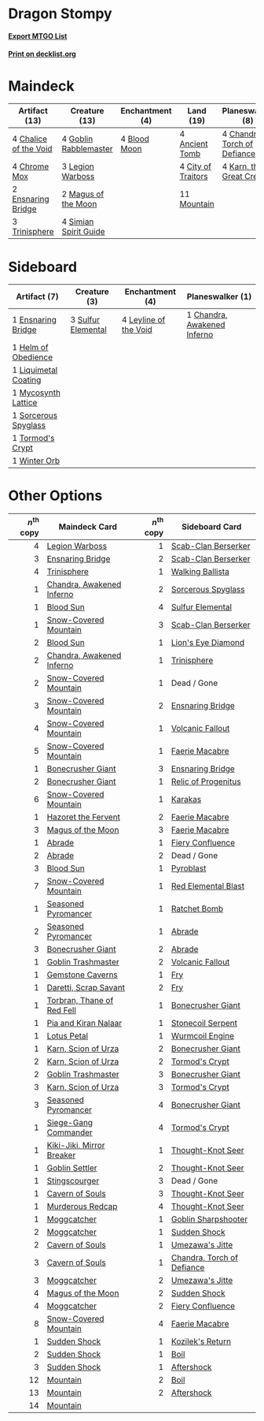# Dragon Stompy

#### [Export MTGO List](../collection/Dragon%20Stompy/Dragon%20Stompy.txt)
#### [Print on decklist.org](http://decklist.org/?deckmain=4%09Ancient%20Tomb%0A4%09Blood%20Moon%0A4%09Chalice%20of%20the%20Void%0A4%09Chandra,%20Torch%20of%20Defiance%0A4%09Chrome%20Mox%0A4%09City%20of%20Traitors%0A2%09Ensnaring%20Bridge%0A3%09Fiery%20Confluence%0A4%09Goblin%20Rabblemaster%0A4%09Karn,%20the%20Great%20Creator%0A3%09Legion%20Warboss%0A2%09Magus%20of%20the%20Moon%0A11%09Mountain%0A4%09Simian%20Spirit%20Guide%0A3%09Trinisphere&deckside=1%09Chandra,%20Awakened%20Inferno%0A1%09Ensnaring%20Bridge%0A1%09Helm%20of%20Obedience%0A4%09Leyline%20of%20the%20Void%0A1%09Liquimetal%20Coating%0A1%09Mycosynth%20Lattice%0A1%09Sorcerous%20Spyglass%0A3%09Sulfur%20Elemental%0A1%09Tormod's%20Crypt%0A1%09Winter%20Orb)
# Maindeck

|                                         Artifact (13)                                          |                                         Creature (13)                                          |                                   Enchantment (4)                                    |                                         Land (19)                                         |                                           Planeswalker (8)                                            |                                         Sorcery (3)                                         |
|------------------------------------------------------------------------------------------------|------------------------------------------------------------------------------------------------|--------------------------------------------------------------------------------------|-------------------------------------------------------------------------------------------|-------------------------------------------------------------------------------------------------------|---------------------------------------------------------------------------------------------|
|4 [Chalice of the Void](http://gatherer.wizards.com/Pages/Card/Details.aspx?multiverseid=442211)|4 [Goblin Rabblemaster](http://gatherer.wizards.com/Pages/Card/Details.aspx?multiverseid=438486)|4 [Blood Moon](http://gatherer.wizards.com/Pages/Card/Details.aspx?multiverseid=45386)|4 [Ancient Tomb](http://gatherer.wizards.com/Pages/Card/Details.aspx?multiverseid=409567)  |4 [Chandra, Torch of Defiance](http://gatherer.wizards.com/Pages/Card/Details.aspx?multiverseid=417683)|3 [Fiery Confluence](http://gatherer.wizards.com/Pages/Card/Details.aspx?multiverseid=405230)|
|4 [Chrome Mox](http://gatherer.wizards.com/Pages/Card/Details.aspx?multiverseid=413761)         |3 [Legion Warboss](http://gatherer.wizards.com/Pages/Card/Details.aspx?multiverseid=452859)     |                                                                                      |4 [City of Traitors](http://gatherer.wizards.com/Pages/Card/Details.aspx?multiverseid=6168)|4 [Karn, the Great Creator](http://gatherer.wizards.com/Pages/Card/Details.aspx?multiverseid=460928)   |                                                                                             |
|2 [Ensnaring Bridge](http://gatherer.wizards.com/Pages/Card/Details.aspx?multiverseid=15866)    |2 [Magus of the Moon](http://gatherer.wizards.com/Pages/Card/Details.aspx?multiverseid=136152)  |                                                                                      |11 [Mountain](http://gatherer.wizards.com/Pages/Card/Details.aspx?multiverseid=439859)     |                                                                                                       |                                                                                             |
|3 [Trinisphere](http://gatherer.wizards.com/Pages/Card/Details.aspx?multiverseid=43545)         |4 [Simian Spirit Guide](http://gatherer.wizards.com/Pages/Card/Details.aspx?multiverseid=442137)|                                                                                      |                                                                                           |                                                                                                       |                                                                                             |


# Sideboard

|                                         Artifact (7)                                          |                                        Creature (3)                                         |                                        Enchantment (4)                                         |                                           Planeswalker (1)                                           |
|-----------------------------------------------------------------------------------------------|---------------------------------------------------------------------------------------------|------------------------------------------------------------------------------------------------|------------------------------------------------------------------------------------------------------|
|1 [Ensnaring Bridge](http://gatherer.wizards.com/Pages/Card/Details.aspx?multiverseid=15866)   |3 [Sulfur Elemental](http://gatherer.wizards.com/Pages/Card/Details.aspx?multiverseid=122416)|4 [Leyline of the Void](http://gatherer.wizards.com/Pages/Card/Details.aspx?multiverseid=107682)|1 [Chandra, Awakened Inferno](http://gatherer.wizards.com/Pages/Card/Details.aspx?multiverseid=466881)|
|1 [Helm of Obedience](http://gatherer.wizards.com/Pages/Card/Details.aspx?multiverseid=3047)   |                                                                                             |                                                                                                |                                                                                                      |
|1 [Liquimetal Coating](http://gatherer.wizards.com/Pages/Card/Details.aspx?multiverseid=389578)|                                                                                             |                                                                                                |                                                                                                      |
|1 [Mycosynth Lattice](http://gatherer.wizards.com/Pages/Card/Details.aspx?multiverseid=446209) |                                                                                             |                                                                                                |                                                                                                      |
|1 [Sorcerous Spyglass](http://gatherer.wizards.com/Pages/Card/Details.aspx?multiverseid=435407)|                                                                                             |                                                                                                |                                                                                                      |
|1 [Tormod's Crypt](http://gatherer.wizards.com/Pages/Card/Details.aspx?multiverseid=389723)    |                                                                                             |                                                                                                |                                                                                                      |
|1 [Winter Orb](http://gatherer.wizards.com/Pages/Card/Details.aspx?multiverseid=643)           |                                                                                             |                                                                                                |                                                                                                      |


# Other Options

|*n*<sup>th</sup> copy|                                            Maindeck Card                                            |*n*<sup>th</sup> copy|                                           Sideboard Card                                            |
|--------------------:|-----------------------------------------------------------------------------------------------------|--------------------:|-----------------------------------------------------------------------------------------------------|
|                    4|[Legion Warboss](http://gatherer.wizards.com/Pages/Card/Details.aspx?multiverseid=452859)            |                    1|[Scab-Clan Berserker](http://gatherer.wizards.com/Pages/Card/Details.aspx?multiverseid=398461)       |
|                    3|[Ensnaring Bridge](http://gatherer.wizards.com/Pages/Card/Details.aspx?multiverseid=15866)           |                    2|[Scab-Clan Berserker](http://gatherer.wizards.com/Pages/Card/Details.aspx?multiverseid=398461)       |
|                    4|[Trinisphere](http://gatherer.wizards.com/Pages/Card/Details.aspx?multiverseid=43545)                |                    1|[Walking Ballista](http://gatherer.wizards.com/Pages/Card/Details.aspx?multiverseid=423848)          |
|                    1|[Chandra, Awakened Inferno](http://gatherer.wizards.com/Pages/Card/Details.aspx?multiverseid=466881) |                    2|[Sorcerous Spyglass](http://gatherer.wizards.com/Pages/Card/Details.aspx?multiverseid=435407)        |
|                    1|[Blood Sun](http://gatherer.wizards.com/Pages/Card/Details.aspx?multiverseid=439749)                 |                    4|[Sulfur Elemental](http://gatherer.wizards.com/Pages/Card/Details.aspx?multiverseid=122416)          |
|                    1|[Snow-Covered Mountain](http://gatherer.wizards.com/Pages/Card/Details.aspx?multiverseid=121233)     |                    3|[Scab-Clan Berserker](http://gatherer.wizards.com/Pages/Card/Details.aspx?multiverseid=398461)       |
|                    2|[Blood Sun](http://gatherer.wizards.com/Pages/Card/Details.aspx?multiverseid=439749)                 |                    1|[Lion's Eye Diamond](http://gatherer.wizards.com/Pages/Card/Details.aspx?multiverseid=3255)          |
|                    2|[Chandra, Awakened Inferno](http://gatherer.wizards.com/Pages/Card/Details.aspx?multiverseid=466881) |                    1|[Trinisphere](http://gatherer.wizards.com/Pages/Card/Details.aspx?multiverseid=43545)                |
|                    2|[Snow-Covered Mountain](http://gatherer.wizards.com/Pages/Card/Details.aspx?multiverseid=121233)     |                    1|Dead / Gone                                                                                          |
|                    3|[Snow-Covered Mountain](http://gatherer.wizards.com/Pages/Card/Details.aspx?multiverseid=121233)     |                    2|[Ensnaring Bridge](http://gatherer.wizards.com/Pages/Card/Details.aspx?multiverseid=15866)           |
|                    4|[Snow-Covered Mountain](http://gatherer.wizards.com/Pages/Card/Details.aspx?multiverseid=121233)     |                    1|[Volcanic Fallout](http://gatherer.wizards.com/Pages/Card/Details.aspx?multiverseid=220512)          |
|                    5|[Snow-Covered Mountain](http://gatherer.wizards.com/Pages/Card/Details.aspx?multiverseid=121233)     |                    1|[Faerie Macabre](http://gatherer.wizards.com/Pages/Card/Details.aspx?multiverseid=201822)            |
|                    1|[Bonecrusher Giant](http://gatherer.wizards.com/Pages/Card/Details.aspx?multiverseid=473077)         |                    3|[Ensnaring Bridge](http://gatherer.wizards.com/Pages/Card/Details.aspx?multiverseid=15866)           |
|                    2|[Bonecrusher Giant](http://gatherer.wizards.com/Pages/Card/Details.aspx?multiverseid=473077)         |                    1|[Relic of Progenitus](http://gatherer.wizards.com/Pages/Card/Details.aspx?multiverseid=174824)       |
|                    6|[Snow-Covered Mountain](http://gatherer.wizards.com/Pages/Card/Details.aspx?multiverseid=121233)     |                    1|[Karakas](http://gatherer.wizards.com/Pages/Card/Details.aspx?multiverseid=413782)                   |
|                    1|[Hazoret the Fervent](http://gatherer.wizards.com/Pages/Card/Details.aspx?multiverseid=426838)       |                    2|[Faerie Macabre](http://gatherer.wizards.com/Pages/Card/Details.aspx?multiverseid=201822)            |
|                    3|[Magus of the Moon](http://gatherer.wizards.com/Pages/Card/Details.aspx?multiverseid=136152)         |                    3|[Faerie Macabre](http://gatherer.wizards.com/Pages/Card/Details.aspx?multiverseid=201822)            |
|                    1|[Abrade](http://gatherer.wizards.com/Pages/Card/Details.aspx?multiverseid=430772)                    |                    1|[Fiery Confluence](http://gatherer.wizards.com/Pages/Card/Details.aspx?multiverseid=405230)          |
|                    2|[Abrade](http://gatherer.wizards.com/Pages/Card/Details.aspx?multiverseid=430772)                    |                    2|Dead / Gone                                                                                          |
|                    3|[Blood Sun](http://gatherer.wizards.com/Pages/Card/Details.aspx?multiverseid=439749)                 |                    1|[Pyroblast](http://gatherer.wizards.com/Pages/Card/Details.aspx?multiverseid=4083)                   |
|                    7|[Snow-Covered Mountain](http://gatherer.wizards.com/Pages/Card/Details.aspx?multiverseid=121233)     |                    1|[Red Elemental Blast](http://gatherer.wizards.com/Pages/Card/Details.aspx?multiverseid=814)          |
|                    1|[Seasoned Pyromancer](http://gatherer.wizards.com/Pages/Card/Details.aspx?multiverseid=464094)       |                    1|[Ratchet Bomb](http://gatherer.wizards.com/Pages/Card/Details.aspx?multiverseid=370623)              |
|                    2|[Seasoned Pyromancer](http://gatherer.wizards.com/Pages/Card/Details.aspx?multiverseid=464094)       |                    1|[Abrade](http://gatherer.wizards.com/Pages/Card/Details.aspx?multiverseid=430772)                    |
|                    3|[Bonecrusher Giant](http://gatherer.wizards.com/Pages/Card/Details.aspx?multiverseid=473077)         |                    2|[Abrade](http://gatherer.wizards.com/Pages/Card/Details.aspx?multiverseid=430772)                    |
|                    1|[Goblin Trashmaster](http://gatherer.wizards.com/Pages/Card/Details.aspx?multiverseid=447280)        |                    2|[Volcanic Fallout](http://gatherer.wizards.com/Pages/Card/Details.aspx?multiverseid=220512)          |
|                    1|[Gemstone Caverns](http://gatherer.wizards.com/Pages/Card/Details.aspx?multiverseid=122094)          |                    1|[Fry](http://gatherer.wizards.com/Pages/Card/Details.aspx?multiverseid=466894)                       |
|                    1|[Daretti, Scrap Savant](http://gatherer.wizards.com/Pages/Card/Details.aspx?multiverseid=389478)     |                    2|[Fry](http://gatherer.wizards.com/Pages/Card/Details.aspx?multiverseid=466894)                       |
|                    1|[Torbran, Thane of Red Fell](http://gatherer.wizards.com/Pages/Card/Details.aspx?multiverseid=473109)|                    1|[Bonecrusher Giant](http://gatherer.wizards.com/Pages/Card/Details.aspx?multiverseid=473077)         |
|                    1|[Pia and Kiran Nalaar](http://gatherer.wizards.com/Pages/Card/Details.aspx?multiverseid=442783)      |                    1|[Stonecoil Serpent](http://gatherer.wizards.com/Pages/Card/Details.aspx?multiverseid=473197)         |
|                    1|[Lotus Petal](http://gatherer.wizards.com/Pages/Card/Details.aspx?multiverseid=420602)               |                    1|[Wurmcoil Engine](http://gatherer.wizards.com/Pages/Card/Details.aspx?multiverseid=389756)           |
|                    1|[Karn, Scion of Urza](http://gatherer.wizards.com/Pages/Card/Details.aspx?multiverseid=442889)       |                    2|[Bonecrusher Giant](http://gatherer.wizards.com/Pages/Card/Details.aspx?multiverseid=473077)         |
|                    2|[Karn, Scion of Urza](http://gatherer.wizards.com/Pages/Card/Details.aspx?multiverseid=442889)       |                    2|[Tormod's Crypt](http://gatherer.wizards.com/Pages/Card/Details.aspx?multiverseid=389723)            |
|                    2|[Goblin Trashmaster](http://gatherer.wizards.com/Pages/Card/Details.aspx?multiverseid=447280)        |                    3|[Bonecrusher Giant](http://gatherer.wizards.com/Pages/Card/Details.aspx?multiverseid=473077)         |
|                    3|[Karn, Scion of Urza](http://gatherer.wizards.com/Pages/Card/Details.aspx?multiverseid=442889)       |                    3|[Tormod's Crypt](http://gatherer.wizards.com/Pages/Card/Details.aspx?multiverseid=389723)            |
|                    3|[Seasoned Pyromancer](http://gatherer.wizards.com/Pages/Card/Details.aspx?multiverseid=464094)       |                    4|[Bonecrusher Giant](http://gatherer.wizards.com/Pages/Card/Details.aspx?multiverseid=473077)         |
|                    1|[Siege-Gang Commander](http://gatherer.wizards.com/Pages/Card/Details.aspx?multiverseid=130539)      |                    4|[Tormod's Crypt](http://gatherer.wizards.com/Pages/Card/Details.aspx?multiverseid=389723)            |
|                    1|[Kiki-Jiki, Mirror Breaker](http://gatherer.wizards.com/Pages/Card/Details.aspx?multiverseid=50321)  |                    1|[Thought-Knot Seer](http://gatherer.wizards.com/Pages/Card/Details.aspx?multiverseid=407519)         |
|                    1|[Goblin Settler](http://gatherer.wizards.com/Pages/Card/Details.aspx?multiverseid=20216)             |                    2|[Thought-Knot Seer](http://gatherer.wizards.com/Pages/Card/Details.aspx?multiverseid=407519)         |
|                    1|[Stingscourger](http://gatherer.wizards.com/Pages/Card/Details.aspx?multiverseid=413691)             |                    3|Dead / Gone                                                                                          |
|                    1|[Cavern of Souls](http://gatherer.wizards.com/Pages/Card/Details.aspx?multiverseid=278058)           |                    3|[Thought-Knot Seer](http://gatherer.wizards.com/Pages/Card/Details.aspx?multiverseid=407519)         |
|                    1|[Murderous Redcap](http://gatherer.wizards.com/Pages/Card/Details.aspx?multiverseid=370518)          |                    4|[Thought-Knot Seer](http://gatherer.wizards.com/Pages/Card/Details.aspx?multiverseid=407519)         |
|                    1|[Moggcatcher](http://gatherer.wizards.com/Pages/Card/Details.aspx?multiverseid=21350)                |                    1|[Goblin Sharpshooter](http://gatherer.wizards.com/Pages/Card/Details.aspx?multiverseid=376350)       |
|                    2|[Moggcatcher](http://gatherer.wizards.com/Pages/Card/Details.aspx?multiverseid=21350)                |                    1|[Sudden Shock](http://gatherer.wizards.com/Pages/Card/Details.aspx?multiverseid=370388)              |
|                    2|[Cavern of Souls](http://gatherer.wizards.com/Pages/Card/Details.aspx?multiverseid=278058)           |                    1|[Umezawa's Jitte](http://gatherer.wizards.com/Pages/Card/Details.aspx?multiverseid=81979)            |
|                    3|[Cavern of Souls](http://gatherer.wizards.com/Pages/Card/Details.aspx?multiverseid=278058)           |                    1|[Chandra, Torch of Defiance](http://gatherer.wizards.com/Pages/Card/Details.aspx?multiverseid=417683)|
|                    3|[Moggcatcher](http://gatherer.wizards.com/Pages/Card/Details.aspx?multiverseid=21350)                |                    2|[Umezawa's Jitte](http://gatherer.wizards.com/Pages/Card/Details.aspx?multiverseid=81979)            |
|                    4|[Magus of the Moon](http://gatherer.wizards.com/Pages/Card/Details.aspx?multiverseid=136152)         |                    2|[Sudden Shock](http://gatherer.wizards.com/Pages/Card/Details.aspx?multiverseid=370388)              |
|                    4|[Moggcatcher](http://gatherer.wizards.com/Pages/Card/Details.aspx?multiverseid=21350)                |                    2|[Fiery Confluence](http://gatherer.wizards.com/Pages/Card/Details.aspx?multiverseid=405230)          |
|                    8|[Snow-Covered Mountain](http://gatherer.wizards.com/Pages/Card/Details.aspx?multiverseid=121233)     |                    4|[Faerie Macabre](http://gatherer.wizards.com/Pages/Card/Details.aspx?multiverseid=201822)            |
|                    1|[Sudden Shock](http://gatherer.wizards.com/Pages/Card/Details.aspx?multiverseid=370388)              |                    1|[Kozilek's Return](http://gatherer.wizards.com/Pages/Card/Details.aspx?multiverseid=407608)          |
|                    2|[Sudden Shock](http://gatherer.wizards.com/Pages/Card/Details.aspx?multiverseid=370388)              |                    1|[Boil](http://gatherer.wizards.com/Pages/Card/Details.aspx?multiverseid=14630)                       |
|                    3|[Sudden Shock](http://gatherer.wizards.com/Pages/Card/Details.aspx?multiverseid=370388)              |                    1|[Aftershock](http://gatherer.wizards.com/Pages/Card/Details.aspx?multiverseid=4800)                  |
|                   12|[Mountain](http://gatherer.wizards.com/Pages/Card/Details.aspx?multiverseid=439859)                  |                    2|[Boil](http://gatherer.wizards.com/Pages/Card/Details.aspx?multiverseid=14630)                       |
|                   13|[Mountain](http://gatherer.wizards.com/Pages/Card/Details.aspx?multiverseid=439859)                  |                    2|[Aftershock](http://gatherer.wizards.com/Pages/Card/Details.aspx?multiverseid=4800)                  |
|                   14|[Mountain](http://gatherer.wizards.com/Pages/Card/Details.aspx?multiverseid=439859)                  |                     |                                                                                                     |

